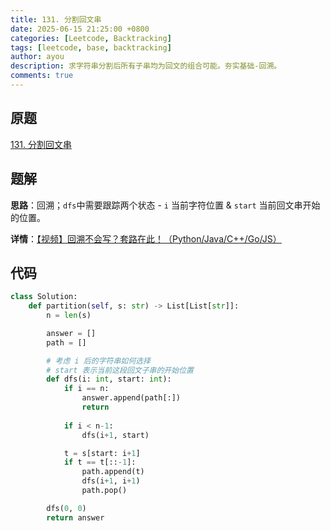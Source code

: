 ```yaml
---
title: 131. 分割回文串
date: 2025-06-15 21:25:00 +0800
categories: [Leetcode, Backtracking]
tags: [leetcode, base, backtracking]
author: ayou
description: 求字符串分割后所有子串均为回文的组合可能。夯实基础-回溯。
comments: true
---
```


## 原题
[131. 分割回文串](https://leetcode.cn/problems/palindrome-partitioning/description/)

## 题解
**思路**：回溯；`dfs`中需要跟踪两个状态 - `i` 当前字符位置 & `start` 当前回文串开始的位置。

**详情**：[【视频】回溯不会写？套路在此！（Python/Java/C++/Go/JS）](https://leetcode.cn/problems/palindrome-partitioning/solutions/2059414/hui-su-bu-hui-xie-tao-lu-zai-ci-pythonja-fues)

## 代码
```python
class Solution:
    def partition(self, s: str) -> List[List[str]]:
        n = len(s)

        answer = []
        path = []

        # 考虑 i 后的字符串如何选择
        # start 表示当前这段回文子串的开始位置
        def dfs(i: int, start: int):
            if i == n:
                answer.append(path[:])
                return
            
            if i < n-1:
                dfs(i+1, start)

            t = s[start: i+1]
            if t == t[::-1]:
                path.append(t)
                dfs(i+1, i+1)
                path.pop()

        dfs(0, 0)
        return answer
```
